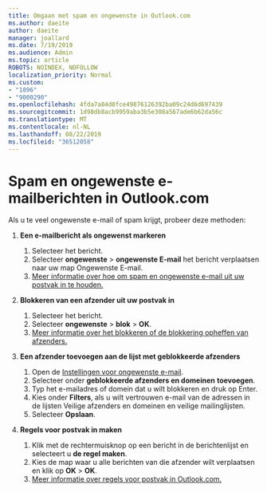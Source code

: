 ```yaml
---
title: Omgaan met spam en ongewenste in Outlook.com
ms.author: daeite
author: daeite
manager: joallard
ms.date: 7/19/2019
ms.audience: Admin
ms.topic: article
ROBOTS: NOINDEX, NOFOLLOW
localization_priority: Normal
ms.custom:
- "1896"
- "9000290"
ms.openlocfilehash: 4fda7a84d8fce49876126392ba09c24d6d697439
ms.sourcegitcommit: 1d98db8acb9959aba3b5e308a567ade6b62da56c
ms.translationtype: MT
ms.contentlocale: nl-NL
ms.lasthandoff: 08/22/2019
ms.locfileid: "36512058"
---
```

# <a name="spam-and-junk-email-in-outlookcom"></a>Spam en ongewenste e-mailberichten in Outlook.com

Als u te veel ongewenste e-mail of spam krijgt, probeer deze methoden:

1. **Een e-mailbericht als ongewenst markeren**
    1. Selecteer het bericht.
    1. Selecteer **ongewenste** > **ongewenste E-mail** het bericht verplaatsen naar uw map Ongewenste E-mail.
    1. [Meer informatie over hoe om spam en ongewenste e-mail uit uw postvak in te houden.](https://support.office.com/article/a3ece97b-82f8-4a5e-9ac3-e92fa6427ae4?wt.mc_id=Office_Outlook_com_Alchemy)

1. **Blokkeren van een afzender uit uw postvak in**
    1. Selecteer het bericht.
    1. Selecteer **ongewenste** > **blok** > **OK**.
    1. [Meer informatie over het blokkeren of de blokkering opheffen van afzenders.](https://support.office.com/article/afba1c94-77bb-4f50-8b85-057cf52f4d5e?wt.mc_id=Office_Outlook_com_Alchemy)

1. **Een afzender toevoegen aan de lijst met geblokkeerde afzenders**
    1. Open de [Instellingen voor ongewenste e-mail](https://outlook.live.com/mail/options/mail/junkEmail/blockedSendersAndDomainsV2).
    1. Selecteer onder **geblokkeerde afzenders en domeinen** **toevoegen**.
    1. Typ het e-mailadres of domein dat u wilt blokkeren en druk op Enter.
    1. Kies onder **Filters**, als u wilt vertrouwen e-mail van de adressen in de lijsten Veilige afzenders en domeinen en veilige mailinglijsten.
    1. Selecteer **Opslaan**.

1. **Regels voor postvak in maken**
    1. Klik met de rechtermuisknop op een bericht in de berichtenlijst en selecteert u **de regel maken**.
    1. Kies de map waar u alle berichten van die afzender wilt verplaatsen en klik op **OK** > **OK**.
    1. [Meer informatie over regels voor postvak in Outlook.com.](https://support.office.com/article/4b094371-a5d7-49bd-8b1b-4e4896a7cc5d?wt.mc_id=Office_Outlook_com_Alchemy)